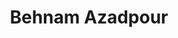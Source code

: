---
layout: page
title: Behnam Azadpour
description: MS student (Chemical Engineering) <br>MS, Materials Sci. & Eng., Sharif University of Technology (2021)<br>BS, Metallurgy and Materials Engineering, University of Tehran (2018)<br>Email&#58; behnamaz@buffalo.edu
img: assets/img/behnam.jpg
redirect: 
importance: 2
category: Graduate Students
horizontal: true
---